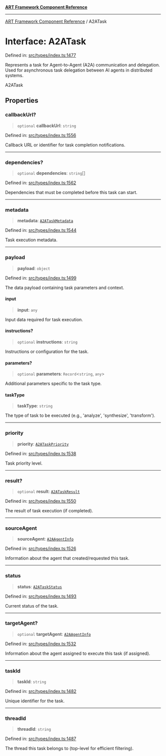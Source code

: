 [**ART Framework Component Reference**](../README.md)

***

[ART Framework Component Reference](../README.md) / A2ATask

# Interface: A2ATask

Defined in: [src/types/index.ts:1477](https://github.com/hashangit/ART/blob/389c66e54bc50d9dde33052d28a5a19571a13dbf/src/types/index.ts#L1477)

Represents a task for Agent-to-Agent (A2A) communication and delegation.
Used for asynchronous task delegation between AI agents in distributed systems.

 A2ATask

## Properties

### callbackUrl?

> `optional` **callbackUrl**: `string`

Defined in: [src/types/index.ts:1556](https://github.com/hashangit/ART/blob/389c66e54bc50d9dde33052d28a5a19571a13dbf/src/types/index.ts#L1556)

Callback URL or identifier for task completion notifications.

***

### dependencies?

> `optional` **dependencies**: `string`[]

Defined in: [src/types/index.ts:1562](https://github.com/hashangit/ART/blob/389c66e54bc50d9dde33052d28a5a19571a13dbf/src/types/index.ts#L1562)

Dependencies that must be completed before this task can start.

***

### metadata

> **metadata**: [`A2ATaskMetadata`](A2ATaskMetadata.md)

Defined in: [src/types/index.ts:1544](https://github.com/hashangit/ART/blob/389c66e54bc50d9dde33052d28a5a19571a13dbf/src/types/index.ts#L1544)

Task execution metadata.

***

### payload

> **payload**: `object`

Defined in: [src/types/index.ts:1499](https://github.com/hashangit/ART/blob/389c66e54bc50d9dde33052d28a5a19571a13dbf/src/types/index.ts#L1499)

The data payload containing task parameters and context.

#### input

> **input**: `any`

Input data required for task execution.

#### instructions?

> `optional` **instructions**: `string`

Instructions or configuration for the task.

#### parameters?

> `optional` **parameters**: `Record`\<`string`, `any`\>

Additional parameters specific to the task type.

#### taskType

> **taskType**: `string`

The type of task to be executed (e.g., 'analyze', 'synthesize', 'transform').

***

### priority

> **priority**: [`A2ATaskPriority`](../enumerations/A2ATaskPriority.md)

Defined in: [src/types/index.ts:1538](https://github.com/hashangit/ART/blob/389c66e54bc50d9dde33052d28a5a19571a13dbf/src/types/index.ts#L1538)

Task priority level.

***

### result?

> `optional` **result**: [`A2ATaskResult`](A2ATaskResult.md)

Defined in: [src/types/index.ts:1550](https://github.com/hashangit/ART/blob/389c66e54bc50d9dde33052d28a5a19571a13dbf/src/types/index.ts#L1550)

The result of task execution (if completed).

***

### sourceAgent

> **sourceAgent**: [`A2AAgentInfo`](A2AAgentInfo.md)

Defined in: [src/types/index.ts:1526](https://github.com/hashangit/ART/blob/389c66e54bc50d9dde33052d28a5a19571a13dbf/src/types/index.ts#L1526)

Information about the agent that created/requested this task.

***

### status

> **status**: [`A2ATaskStatus`](../enumerations/A2ATaskStatus.md)

Defined in: [src/types/index.ts:1493](https://github.com/hashangit/ART/blob/389c66e54bc50d9dde33052d28a5a19571a13dbf/src/types/index.ts#L1493)

Current status of the task.

***

### targetAgent?

> `optional` **targetAgent**: [`A2AAgentInfo`](A2AAgentInfo.md)

Defined in: [src/types/index.ts:1532](https://github.com/hashangit/ART/blob/389c66e54bc50d9dde33052d28a5a19571a13dbf/src/types/index.ts#L1532)

Information about the agent assigned to execute this task (if assigned).

***

### taskId

> **taskId**: `string`

Defined in: [src/types/index.ts:1482](https://github.com/hashangit/ART/blob/389c66e54bc50d9dde33052d28a5a19571a13dbf/src/types/index.ts#L1482)

Unique identifier for the task.

***

### threadId

> **threadId**: `string`

Defined in: [src/types/index.ts:1487](https://github.com/hashangit/ART/blob/389c66e54bc50d9dde33052d28a5a19571a13dbf/src/types/index.ts#L1487)

The thread this task belongs to (top-level for efficient filtering).
